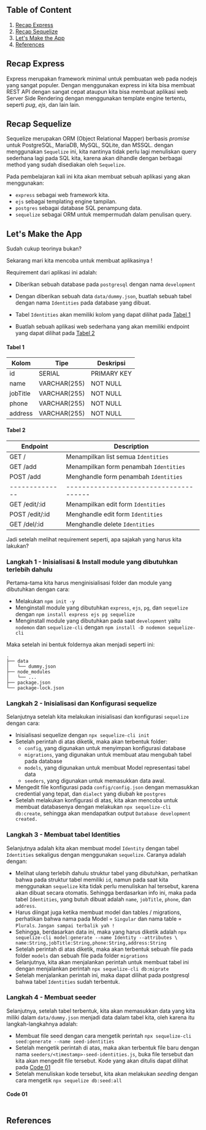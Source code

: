 ## Table of Content
1. [Recap Express](#recap-express)
1. [Recap Sequelize](#recap-sequelize)
1. [Let's Make the App](#lets-make-the-app)
1. [References](#references)

## Recap Express
Express merupakan framework minimal untuk pembuatan web pada nodejs yang sangat 
populer. Dengan menggunakan express ini kita bisa membuat REST API dengan 
sangat cepat ataupun kita bisa membuat aplikasi web Server Side Rendering 
dengan menggunakan template engine tertentu, seperti *pug*, *ejs*, dan lain 
lain.

## Recap Sequelize
Sequelize merupakan ORM (Object Relational Mapper) berbasis *promise* untuk 
PostgreSQL, MariaDB, MySQL, SQLite, dan MSSQL. dengan menggunakan `Sequelize` 
ini, kita nantinya tidak perlu lagi menuliskan query sederhana lagi pada SQL 
kita, karena akan dihandle dengan berbagai method yang sudah disediakan oleh 
`Sequelize`.

Pada pembelajaran kali ini kita akan membuat sebuah aplikasi yang akan 
menggunakan:
* `express` sebagai web framework kita.
* `ejs` sebagai templating engine tampilan.
* `postgres` sebagai database SQL penampung data.
* `sequelize` sebagai ORM untuk mempermudah dalam penulisan query.

## Let's Make the App
Sudah cukup teorinya bukan?

Sekarang mari kita mencoba untuk membuat aplikasinya !

Requirement dari aplikasi ini adalah:
* Diberikan sebuah database pada `postgresql` dengan nama `development`
* Dengan diberikan sebuah data `data/dummy.json`, buatlah sebuah tabel dengan 
  nama `Identities` pada database yang dibuat.
* Tabel `Identities` akan memiliki kolom yang dapat dilihat pada 
  [Tabel 1](#tabel-1)

* Buatlah sebuah aplikasi web sederhana yang akan memiliki endpoint yang dapat
  dilihat pada [Tabel 2](#tabel-2)

#### Tabel 1
| Kolom    | Tipe         | Deskripsi   |
| -------- | ------------ | ----------- |
| id       | SERIAL       | PRIMARY KEY |
| name     | VARCHAR(255) | NOT NULL    |
| jobTitle | VARCHAR(255) | NOT NULL    |
| phone    | VARCHAR(255) | NOT NULL    |
| address  | VARCHAR(255) | NOT NULL    |

#### Tabel 2
| Endpoint       | Description                            |
| -------------- | -------------------------------------- |
| GET /          | Menampilkan list semua `Identities`    |
| GET /add       | Menampilkan form penambah `Identities` |
| POST /add      | Menghandle form penambah `Identities`  |
| -------------- | -------------------------------------- |
| GET /edit/:id  | Menampilkan edit form `Identities`     |
| POST /edit/:id | Menghandle edit form `Identities`      |
| GET /del/:id   | Menghandle delete `Identities`         |

Jadi setelah melihat requirement seperti, apa sajakah yang harus kita lakukan?

### Langkah 1 - Inisialisasi & Install module yang dibutuhkan terlebih dahulu
Pertama-tama kita harus menginisialisasi folder dan module yang dibutuhkan
dengan cara:
* Melakukan `npm init -y`
* Menginstall module yang dibutuhkan `express`, `ejs`, `pg`, dan `sequelize`
  dengan `npm install express ejs pg sequelize`
* Menginstall module yang dibutuhkan pada saat `development` yaitu `nodemon`
  dan `sequelize-cli` dengan `npm install -D nodemon sequelize-cli`

Maka setelah ini bentuk foldernya akan menjadi seperti ini:
```
.
├── data
│   └── dummy.json
├── node_modules
│   └── ...
├── package.json
└── package-lock.json
```

### Langkah 2 - Inisialisasi dan Konfigurasi sequelize
Selanjutnya setelah kita melakukan inisialisasi dan konfigurasi `sequelize` 
dengan cara:
* Inisialisasi sequelize dengan `npx sequelize-cli init`
* Setelah perintah di atas diketik, maka akan terbentuk folder:
    * `config`, yang digunakan untuk menyimpan konfigurasi database
    * `migrations`, yang digunakan untuk membuat atau mengubah tabel pada 
       database
    * `models`, yang digunakan untuk membuat Model representasi tabel data
    * `seeders`, yang digunakan untuk memasukkan data awal.
* Mengedit file konfigurasi pada `config/config.json` dengan memasukkan 
  credential yang tepat, dan `dialect` yang diubah ke `postgres`
* Setelah melakukan konfigurasi di atas, kita akan mencoba untuk membuat 
  databasenya dengan melakukan `npx sequelize-cli db:create`, sehingga akan
  mendapatkan output `Database development created.`

### Langkah 3 - Membuat tabel Identities
Selanjutnya adalah kita akan membuat model `Identity` dengan tabel `Identities`
sekaligus dengan menggunakan `sequelize`. Caranya adalah dengan:
* Melihat ulang terlebih dahulu struktur tabel yang dibutuhkan, perhatikan 
  bahwa pada struktur tabel memiliki `id`, namun pada saat kita menggunakan
  `sequelize` kita tidak perlu menuliskan hal tersebut, karena akan dibuat
  secara otomatis. Sehingga berdasarkan info ini, maka pada tabel `Identities`,
  yang butuh dibuat adalah `name`, `jobTitle`, `phone`, dan `address`.
* Harus diingat juga ketika membuat model dan tables / migrations, perhatikan
  bahwa nama pada Model = `Singular` dan nama table = `Plurals`.
  `Jangan sampai terbalik yah !`
* Sehingga, berdasarkan data ini, maka yang harus diketik adalah 
  `npx sequelize-cli model:generate --name Identity --attributes \
   name:String,jobTitle:String,phone:String,address:String`
* Setelah perintah di atas diketik, maka akan terbentuk sebuah file pada 
  folder `models` dan sebuah file pada folder `migrations`
* Selanjutnya, kita akan menjalankan perintah untuk membuat tabel ini dengan 
  menjalankan perintah `npx sequelize-cli db:migrate`
* Setelah menjalankan perintah ini, maka dapat dilihat pada postgresql bahwa 
  tabel `Identities` sudah terbentuk.

### Langkah 4 - Membuat seeder
Selanjutnya, setelah tabel terbentuk, kita akan memasukkan data yang kita
miliki dalam `data/dummy.json` menjadi data dalam tabel kita, oleh karena itu
langkah-langkahnya adalah:
* Membuat file seed dengan cara mengetik perintah 
  `npx sequelize-cli seed:generate --name seed-identities`
* Setelah mengetik perintah di atas, maka akan terbentuk file baru dengan nama
  `seeders/<timestamp>-seed-identities.js`, buka file tersebut dan kita akan 
  mengedit file tersebut. Kode yang akan ditulis dapat dilihat pada 
  [Code 01](#code-01)
* Setelah menuliskan kode tersebut, kita akan melakukan *seeding* dengan cara 
  mengetik `npx sequelize db:seed:all`

#### Code 01
```javascript

```

## References
